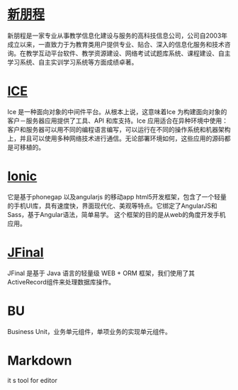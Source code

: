 # [新朋程](http://www.pthink.com.cn)

新朋程是一家专业从事教学信息化建设与服务的高科技信息公司，公司自2003年成立以来，一直致力于为教育类用户提供专业、贴合、深入的信息化服务和技术咨询。在教学互动平台软件、教学资源建设、网络考试试题库系统、课程建设、自主学习系统、自主实训学习系统等方面成绩卓著。

# [ICE](http://www.zeroc.com)

Ice 是一种面向对象的中间件平台。从根本上说，这意味着Ice 为构建面向对象的客户－服务器应用提供了工具、API 和库支持。Ice 应用适合在异种环境中使用：客户和服务器可以用不同的编程语言编写，可以运行在不同的操作系统和机器架构上，并且可以使用多种网络技术进行通信。无论部署环境如何，这些应用的源码都是可移植的。

# [Ionic](http://ionicframework.com/)

它是基于phonegap 以及angularjs 的移动app html5开发框架，包含了一个轻量的手机UI库，具有速度快，界面现代化、美观等特点。它绑定了AngularJS和Sass，基于Angular语法，简单易学。 这个框架的目的是从web的角度开发手机应用。

# [JFinal](http://www.jfinal.com/)

JFinal 是基于 Java 语言的轻量级 WEB + ORM 框架，我们使用了其ActiveRecord组件来处理数据库操作。

# BU

Business Unit，业务单元组件，单项业务的实现单元组件。

# Markdown

it s tool for editor


